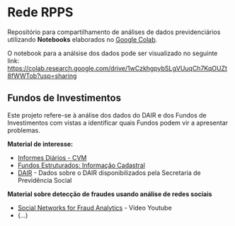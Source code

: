 # Rede RPPS

Repositório para compartilhamento de análises de dados previdenciários utilizando **Notebooks** elaborados no [Google Colab](https://colab.research.google.com/).

O notebook para a análsise dos dados pode ser visualizado no seguinte link: https://colab.research.google.com/drive/1wCzkhgpybSLgVUuqCh7KqOUZt8fWWTob?usp=sharing


## Fundos de Investimentos

Este projeto refere-se à análise dos dados do DAIR e dos Fundos de Investimentos com vistas a identificar quais Fundos podem vir a apresentar problemas.

**Material de interesse:**

* [Informes Diários - CVM](http://dados.cvm.gov.br/dataset/fi-doc-inf_diario)    
* [Fundos Estruturados: Informação Cadastral](http://dados.cvm.gov.br/dataset/fie-cad)
* [DAIR](http://www.previdencia.gov.br/dados-abertos/estatisticas-e-informacoes-dos-rpps/) - Dados sobre o DAIR disponibilizados pela Secretaria de Previdência Social

**Material sobre detecção de fraudes usando análise de redes sociais**

* [Social Networks for Fraud Analytics](https://youtu.be/XYk4Xtad0Bg) - Vídeo Youtube     
* (...)   

